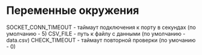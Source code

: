 # Переменные окружения
SOCKET_CONN_TIMEOUT - таймаут подключения к порту в секундах (по умолчанию - 5)
CSV_FILE - путь к файлу с данными (по умолчанию - data.csv)
CHECK_TIMEOUT - таймаут повторной проверки (по умочанию - 0)
